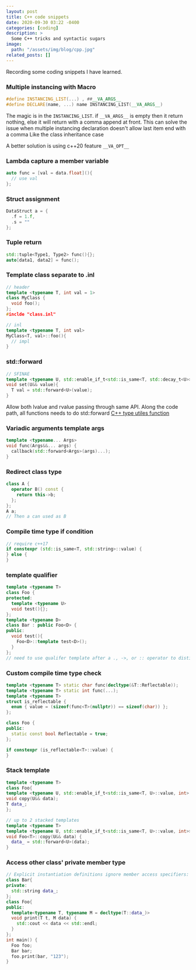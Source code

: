 ```yaml
---
layout: post
title: C++ code snippets
date: 2020-09-30 03:22 -0400
categories: [coding]
description: > 
  Some C++ tricks and syntactic sugars
image:
  path: "/assets/img/blog/cpp.jpg"
related_posts: []
---
```


Recording some coding snippets I have learned.  

### Multiple instancing with Macro
```c++
#define INSTANCING_LIST(...) , ##__VA_ARGS__
#define DECLARE(name, ...) name INSTANCING_LIST(__VA_ARGS__)
```
The magic is in the `INSTANCING_LIST`. if `__VA_ARGS__` is empty then it return nothing, 
else it will return with a comma append at front. This can solve the issue when multiple instancing declaration doesn't allow last item end with a comma
Like the class inheritance case

A better solution is using c++20 feature `__VA_OPT__`

### Lambda capture a member variable
```c++
auto func = [val = data.float](){
  // use val
};
```

### Struct assignment
```c++
DataStruct a = {
  .f = 1.f,
  .s = ""
};
```

### Tuple return
```c++
std::tuple<Type1, Type2> func(){};
auto[data1, data2] = func();
```

### Template class separate to .inl 
```c++
// header
template <typename T, int val = 1>
class MyClass {
  void foo();
};
#inclde "class.inl"

// inl
template <typename T, int val>
MyClass<T, val>::foo(){
  // impl
}
```

### std::forward
```c++
// SFINAE
template <typename U, std::enable_if_t<std::is_same<T, std::decay_t<U>>::value, int> = 0>
void set(U&& value){
  T val = std::forward<U>(value);
}
```
Allow both lvalue and rvalue passing through same API. Along the code path, all functions needs to do std::forward
[C++ type utiles function](https://en.cppreference.com/w/cpp/types)


### Variadic arguments template args
```c++
template <typename... Args>
void func(Args&&... args) {
  callback(std::forward<Args>(args)...);
}
```

### Redirect class type
```c++
class A {
  operator B() const {
    return this->b;
  };
};
A a;
// Then a can used as B
```

### Compile time type if condition
```c++
// require c++17
if constexpr (std::is_same<T, std::string>::value) {
} else {
}
```

### template qualifier
```c++
template <typename T>
class Foo {
protected:
  template <typename U>
  void test(){};
};
template <typename D>
class Bar : public Foo<D> {
public:
  void test(){
    Foo<D>::template test<D>();
  }
};
// need to use qualifer template after a ., ->, or :: operator to distinguish member template
```

### Custom compile time type check
```c++
template <typename T> static char func(decltype(&T::Reflectable));
template <typename T> static int func(...);
template <typename T>
struct is_reflectable {
  enum { value = (sizeof(func<T>(nullptr)) == sizeof(char)) };
};

class Foo {
public:
  static const bool Reflectable = true;
};

if constexpr (is_reflectable<T>::value) {
}
```

### Stack template
```c++
template <typename T>
class Foo{
template <typename U, std::enable_if_t<std::is_same<T, U>::value, int> = 0>
void copy(U&& data);
T data_;
};

// up to 2 stacked templates
template <typename T>
template <typename U, std::enable_if_t<std::is_same<T, U>::value, int>>
void Foo<T>::copy(U&& data) {
  data_ = std::forward<U>(data);
}
```

### Access other class' private member type
```c++
// Explicit instantiation definitions ignore member access specifiers: parameter types and return types may be private
class Bar{
private:
  std::string data_;
};
class Foo{
public:
  template<typename T, typename M = decltype(T::data_)>
  void print(T t, M data) {
    std::cout << data << std::endl;
  }
};
int main() {
  Foo foo;
  Bar bar;
  foo.print(bar, "123");
}
```
